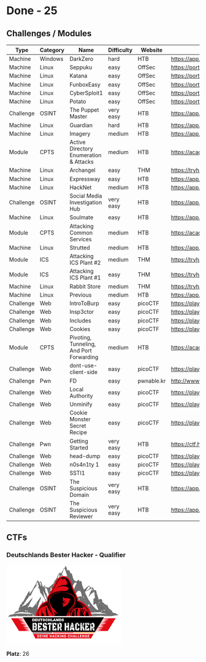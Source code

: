 # Done - 25

## Challenges / Modules

| Type | Category | Name | Difficulty | Website | URL | Date |
| ---- | -------- | ---- | ---------- | ------- | --- | ---- |
| Machine | Windows | DarkZero | hard | HTB | https://app.hackthebox.com/machines/754 | 05.10.2025 |
| Machine | Linux | Seppuku | easy | OffSec | https://portal.offsec.com/machine/seppuku-384 | 04.10.2025 |
| Machine | Linux | Katana | easy | OffSec | https://portal.offsec.com/machine/katana-344 | 04.10.2025 |
| Machine | Linux | FunboxEasy | easy | OffSec | https://portal.offsec.com/machine/cybersploit1-425 | 04.10.2025 |
| Machine | Linux | CyberSploit1 | easy | OffSec | https://portal.offsec.com/machine/funboxeasy-497 | 03.10.2025 |
| Machine | Linux | Potato | easy | OffSec | https://portal.offsec.com/machine/potato-445 | 03.10.2025 |
| Challenge | OSINT | The Puppet Master | very easy | HTB | https://app.hackthebox.com/challenges/977 | 01.10.2025 |
| Machine | Linux | Guardian | hard | HTB | https://app.hackthebox.com/machines/703 | 01.10.2025 |
| Machine | Linux | Imagery | medium | HTB | https://app.hackthebox.com/machines/751 | 30.09.2025 |
| Module | CPTS | Active Directory Enumeration & Attacks | medium | HTB | https://academy.hackthebox.com/module/details/143 | 27.09.2025 |
| Machine | Linux | Archangel | easy | THM | https://tryhackme.com/room/archangel | 26.09.2025 |
| Machine | Linux | Expressway | easy | HTB | https://app.hackthebox.com/machines/Expressway | 21.09.2025 |
| Machine | Linux | HackNet | medium | HTB | https://app.hackthebox.com/machines/HackNet | 20.09.2025 |
| Challenge | OSINT | Social Media Investigation Hub | very easy | HTB | https://app.hackthebox.com/challenges/975 | 14.09.2025 |
| Machine | Linux | Soulmate | easy | HTB | https://app.hackthebox.com/machines/Soulmate | 07.09.2025 |
| Module | CPTS | Attacking Common Services | medium | HTB | https://academy.hackthebox.com/module/details/116 | 04.09.2025 |
| Machine | Linux | Strutted | medium | HTB | https://app.hackthebox.com/machines/Strutted | 26.08.2025 |
| Module | ICS | Attacking ICS Plant #2 | medium | THM | https://tryhackme.com/room/attackingics2 | 25.08.2025 |
| Module | ICS | Attacking ICS Plant #1 | easy | THM | https://tryhackme.com/room/attackingics1 | 24.08.2025 |
| Machine | Linux | Rabbit Store | medium | THM | https://tryhackme.com/room/rabbitstore | 24.08.2025 |
| Machine | Linux | Previous | medium | HTB | https://app.hackthebox.com/machines/Previous | 23.08.2025 |
| Challenge | Web | IntroToBurp | easy | picoCTF | https://play.picoctf.org/practice/challenge/419 | 23.08.2025 |
| Challenge | Web | Insp3ctor | easy | picoCTF | https://play.picoctf.org/practice/challenge/18 | 23.08.2025 |
| Challenge | Web | Includes | easy | picoCTF | https://play.picoctf.org/practice/challenge/274 | 23.08.2025 |
| Challenge | Web | Cookies | easy | picoCTF | https://play.picoctf.org/practice/challenge/173 | 23.08.2025 |
| Module | CPTS | Pivoting, Tunneling, And Port Forwarding | medium | HTB | https://academy.hackthebox.com/module/details/158 | 23.08.2025 |
| Challenge | Web | dont-use-client-side | easy | picoCTF | https://play.picoctf.org/practice/challenge/66 | 22.08.2025 |
| Challenge | Pwn | FD | easy | pwnable.kr | http://www.pwnable.kr | 22.08.2025 |
| Challenge | Web | Local Authority | easy | picoCTF | https://play.picoctf.org/practice/challenge/278 | 21.08.2025 |
| Challenge | Web | Unminify | easy | picoCTF | https://play.picoctf.org/practice/challenge/426 | 21.08.2025 |
| Challenge | Web | Cookie Monster Secret Recipe | easy | picoCTF | https://play.picoctf.org/practice/challenge/469 | 21.08.2025 | 
| Challenge | Pwn | Getting Started | very easy | HTB | https://ctf.hackthebox.com/event/1434 | 21.08.2025 | 
| Challenge | Web | head-dump | easy | picoCTF | https://play.picoctf.org/practice/challenge/476 | 20.08.2025 |
| Challenge | Web | n0s4n1ty 1 | easy | picoCTF | https://play.picoctf.org/practice/challenge/482 | 20.08.2025 |
| Challenge | Web | SSTI1 | easy | picoCTF | https://play.picoctf.org/practice/challenge/492 | 20.08.2025 |
| Challenge | OSINT | The Suspicious Domain | very easy | HTB| https://app.hackthebox.com/challenges/973 | 20.08.2025 |
| Challenge | OSINT | The Suspicious Reviewer | very easy | HTB| https://app.hackthebox.com/challenges/972 | 20.08.2025 |

## CTFs

### Deutschlands Bester Hacker - Qualifier

<a href="https://github.com/d41y" target="_blank">
  <img src="./ctf_logos/dbh2025.png" alt="dbh2025" width="300">
</a>

**Platz**: 26

